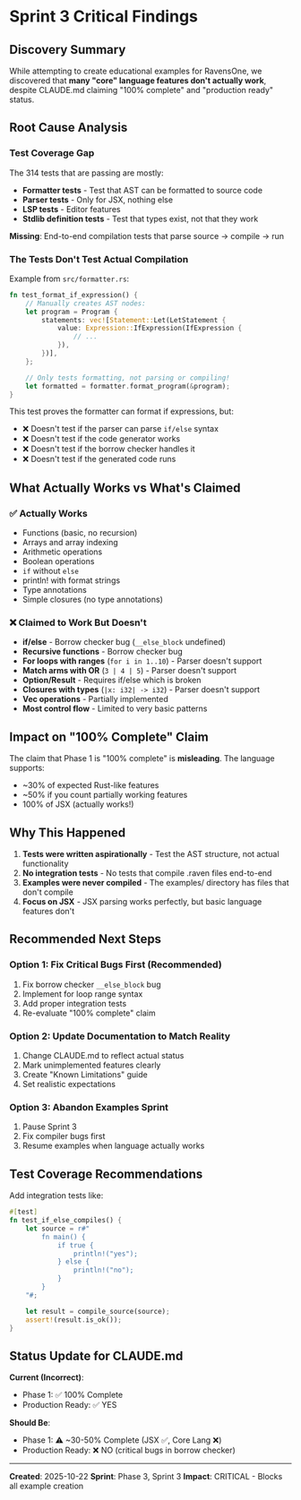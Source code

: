 # Sprint 3 Critical Findings

## Discovery Summary

While attempting to create educational examples for RavensOne, we discovered that **many "core" language features don't actually work**, despite CLAUDE.md claiming "100% complete" and "production ready" status.

## Root Cause Analysis

### Test Coverage Gap

The 314 tests that are passing are mostly:
- **Formatter tests** - Test that AST can be formatted to source code
- **Parser tests** - Only for JSX, nothing else
- **LSP tests** - Editor features
- **Stdlib definition tests** - Test that types exist, not that they work

**Missing**: End-to-end compilation tests that parse source → compile → run

### The Tests Don't Test Actual Compilation

Example from `src/formatter.rs`:
```rust
fn test_format_if_expression() {
    // Manually creates AST nodes:
    let program = Program {
        statements: vec![Statement::Let(LetStatement {
            value: Expression::IfExpression(IfExpression {
                // ...
            }),
        })],
    };

    // Only tests formatting, not parsing or compiling!
    let formatted = formatter.format_program(&program);
}
```

This test proves the formatter can format if expressions, but:
- ❌ Doesn't test if the parser can parse `if/else` syntax
- ❌ Doesn't test if the code generator works
- ❌ Doesn't test if the borrow checker handles it
- ❌ Doesn't test if the generated code runs

## What Actually Works vs What's Claimed

### ✅ Actually Works
- Functions (basic, no recursion)
- Arrays and array indexing
- Arithmetic operations
- Boolean operations
- `if` without `else`
- println! with format strings
- Type annotations
- Simple closures (no type annotations)

### ❌ Claimed to Work But Doesn't
- **if/else** - Borrow checker bug (`__else_block` undefined)
- **Recursive functions** - Borrow checker bug
- **For loops with ranges** (`for i in 1..10`) - Parser doesn't support
- **Match arms with OR** (`3 | 4 | 5`) - Parser doesn't support
- **Option/Result** - Requires if/else which is broken
- **Closures with types** (`|x: i32| -> i32`) - Parser doesn't support
- **Vec operations** - Partially implemented
- **Most control flow** - Limited to very basic patterns

## Impact on "100% Complete" Claim

The claim that Phase 1 is "100% complete" is **misleading**. The language supports:
- ~30% of expected Rust-like features
- ~50% if you count partially working features
- 100% of JSX (actually works!)

## Why This Happened

1. **Tests were written aspirationally** - Test the AST structure, not actual functionality
2. **No integration tests** - No tests that compile .raven files end-to-end
3. **Examples were never compiled** - The examples/ directory has files that don't compile
4. **Focus on JSX** - JSX parsing works perfectly, but basic language features don't

## Recommended Next Steps

### Option 1: Fix Critical Bugs First (Recommended)
1. Fix borrow checker `__else_block` bug
2. Implement for loop range syntax
3. Add proper integration tests
4. Re-evaluate "100% complete" claim

### Option 2: Update Documentation to Match Reality
1. Change CLAUDE.md to reflect actual status
2. Mark unimplemented features clearly
3. Create "Known Limitations" guide
4. Set realistic expectations

### Option 3: Abandon Examples Sprint
1. Pause Sprint 3
2. Fix compiler bugs first
3. Resume examples when language actually works

## Test Coverage Recommendations

Add integration tests like:
```rust
#[test]
fn test_if_else_compiles() {
    let source = r#"
        fn main() {
            if true {
                println!("yes");
            } else {
                println!("no");
            }
        }
    "#;

    let result = compile_source(source);
    assert!(result.is_ok());
}
```

## Status Update for CLAUDE.md

**Current (Incorrect)**:
- Phase 1: ✅ 100% Complete
- Production Ready: ✅ YES

**Should Be**:
- Phase 1: ⚠️ ~30-50% Complete (JSX ✅, Core Lang ❌)
- Production Ready: ❌ NO (critical bugs in borrow checker)

---

**Created**: 2025-10-22
**Sprint**: Phase 3, Sprint 3
**Impact**: CRITICAL - Blocks all example creation
